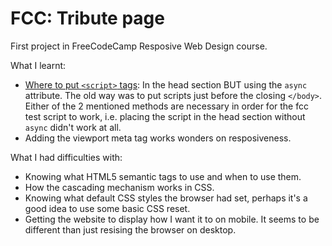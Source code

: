 # FCC: Tribute page
First project in FreeCodeCamp Resposive Web Design course.

What I learnt:
- [Where to put `<script>` tags](https://stackoverflow.com/questions/436411/where-should-i-put-script-tags-in-html-markup): In the head section BUT using the `async` attribute. The old way was to put scripts just before the closing `</body>`. Either of the 2 mentioned methods are necessary in order for the fcc test script to work, i.e. placing the script in the head section without `async` didn't work at all.
- Adding the viewport meta tag works wonders on resposiveness.

What I had difficulties with:
- Knowing what HTML5 semantic tags to use and when to use them.
- How the cascading mechanism works in CSS.
- Knowing what default CSS styles the browser had set, perhaps it's a good idea to use some basic CSS reset.
- Getting the website to display how I want it to on mobile. It seems to be different than just resising the browser on desktop.